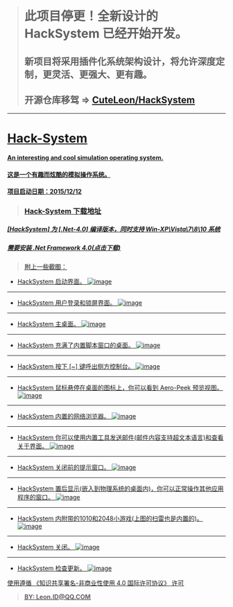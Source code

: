 > # 此项目停更！全新设计的 HackSystem 已经开始开发。
> ## 新项目将采用插件化系统架构设计，将允许深度定制，更灵活、更强大、更有趣。
> ## 开源仓库移驾 => [<u>CuteLeon/HackSystem<u>](https://github.com/CuteLeon/HackSystem)
***
  
# Hack-System

#### An interesting and cool simulation operating system.
#### 这是一个有趣而炫酷的模拟操作系统。

#### 项目启动日期：2015/12/12

> ### __[<u>Hack-System 下载地址<u/>](https://raw.githubusercontent.com/CuteLeon/FileRepository/master/HackSystem-Execute/Hack%20System.exe)__

#####  [HackSystem] 为 [.Net-4.0] 编译版本，同时支持 Win-XP\Vista\7\8\10 系统
#####  需要安装 [<u>.Net Framework 4.0(点击下载)<u/>](https://raw.githubusercontent.com/CuteLeon/FileRepository/master/.Net%20Framework%20%204.0.exe)

> __附上一些截图：__

* HackSystem 启动界面。
![image](./Screenshot/thumb/CuteLeon.Hack-System.S01.jpg)
***
* HackSystem 用户登录和锁屏界面。
![image](./Screenshot/thumb/CuteLeon.Hack-System.S02.jpg)
***
* HackSystem 主桌面。
![image](./Screenshot/thumb/CuteLeon.Hack-System.S03.jpg)
***
* HackSystem 充满了内置脚本窗口的桌面。
![image](./Screenshot/thumb/CuteLeon.Hack-System.S04.jpg)
***
* HackSystem 按下 [~] 键呼出侧方控制台。
![image](./Screenshot/thumb/CuteLeon.Hack-System.S05.jpg)
***
* HackSystem 鼠标悬停在桌面的图标上，你可以看到 Aero-Peek 预览视图。
![image](./Screenshot/thumb/CuteLeon.Hack-System.S06.jpg)
***
* HackSystem 内置的网络浏览器。
![image](./Screenshot/thumb/CuteLeon.Hack-System.S07.jpg)
***
* HackSystem 你可以使用内置工具发送邮件(邮件内容支持超文本语言)和查看关于界面。
![image](./Screenshot/thumb/CuteLeon.Hack-System.S08.jpg)
***
* HackSystem 关闭前的提示窗口。
![image](./Screenshot/thumb/CuteLeon.Hack-System.S09.jpg)
***
* HackSystem 置后显示(嵌入到物理系统的桌面内)，你可以正常操作其他应用程序的窗口。
![image](./Screenshot/thumb/CuteLeon.Hack-System.S10.jpg)
***
* HackSystem 内附带的1010和2048小游戏(上图的扫雷也是内置的)。
![image](./Screenshot/thumb/CuteLeon.Hack-System.S11.jpg)
***
* HackSystem 关闭。
![image](./Screenshot/thumb/CuteLeon.Hack-System.S12.jpg)
***
* HackSystem 检查更新。
![image](./Screenshot/thumb/CuteLeon.Hack-System.S13.jpg)

使用遵循 [<u>《知识共享署名-非商业性使用 4.0 国际许可协议》<u/>](https://creativecommons.org/licenses/by-nc/4.0/) 许可
> __BY: Leon.ID@QQ.COM__

